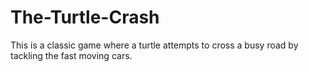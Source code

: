 # The-Turtle-Crash
This is a classic game where a turtle attempts to cross a busy road by tackling the fast moving cars.
